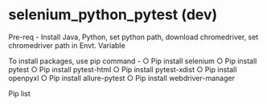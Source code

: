 # selenium_python_pytest (dev)

Pre-req - Install Java, Python, set python path, download chromedriver, set chromedriver path in Envt. Variable
	 
To install packages, use pip command -
		○ Pip install selenium
		○ Pip install pytest
		○ Pip install pytest-html
		○ Pip install pytest-xdist
		○ Pip install openpyxl
		○ Pip install allure-pytest
		○ Pip install webdriver-manager
	 
Pip list 
